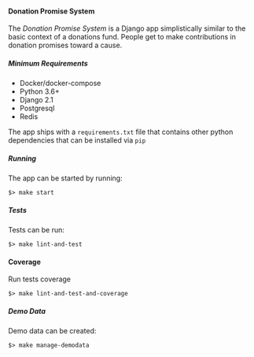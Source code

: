 #### Donation Promise System

The _Donation Promise System_ is a Django app simplistically similar to the basic context of a donations fund.
People get to make contributions in donation promises toward a cause.

##### Minimum Requirements

- Docker/docker-compose
- Python 3.6+
- Django 2.1
- Postgresql
- Redis

The app ships with a `requirements.txt` file that contains other python dependencies that can be installed via `pip`

##### Running

The app can be started by running: 

    $> make start

##### Tests

Tests can be run: 

    $> make lint-and-test
    
#### Coverage

Run tests coverage

    $> make lint-and-test-and-coverage

##### Demo Data

Demo data can be created: 

    $> make manage-demodata